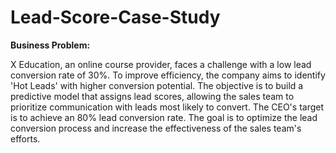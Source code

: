 # Lead-Score-Case-Study


**Business Problem:**

X Education, an online course provider, faces a challenge with a low lead conversion rate of 30%. To improve efficiency, the company aims to identify 'Hot Leads' with higher conversion potential. The objective is to build a predictive model that assigns lead scores, allowing the sales team to prioritize communication with leads most likely to convert. The CEO's target is to achieve an 80% lead conversion rate. The goal is to optimize the lead conversion process and increase the effectiveness of the sales team's efforts.




